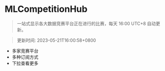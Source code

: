 # MLCompetitionHub

> 一站式显示各大数据竞赛平台正在进行的比赛，每天 16:00 UTC+8 自动更新。
  
> 更新时间: 2023-05-21T16:00:58+0800 

* 多家竞赛平台
* 多种订阅方式
* 下拉查看更多